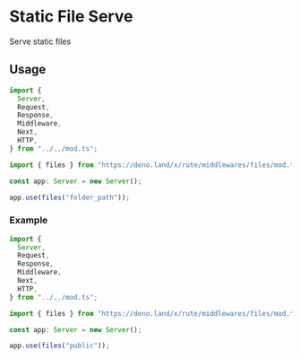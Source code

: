 # Static File Serve

Serve static files

## Usage

```ts
import {
  Server,
  Request,
  Response,
  Middleware,
  Next,
  HTTP,
} from "../../mod.ts";

import { files } from "https://deno.land/x/rute/middlewares/files/mod.ts";

const app: Server = new Server();

app.use(files("folder_path"));

```

### Example

```ts
import {
  Server,
  Request,
  Response,
  Middleware,
  Next,
  HTTP,
} from "../../mod.ts";

import { files } from "https://deno.land/x/rute/middlewares/files/mod.ts";

const app: Server = new Server();

app.use(files("public"));
```
